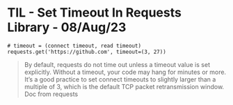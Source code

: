 # TIL - Set Timeout In Requests Library                              - 08/Aug/23

```python3
# timeout = (connect timeout, read timeout)
requests.get('https://github.com', timeout=(3, 27))
```

> By default, requests do not time out unless a timeout value is set explicitly. Without a timeout, your code may hang for minutes or more.
> It’s a good practice to set connect timeouts to slightly larger than a multiple of 3, which is the default TCP packet retransmission window.
> Doc from requests
